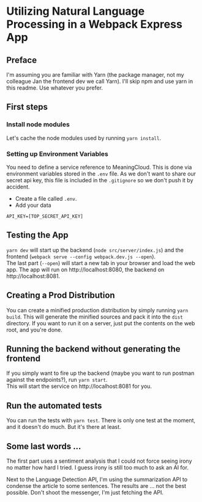 # Utilizing Natural Language Processing in a Webpack Express App

## Preface
I'm assuming you are familiar with Yarn (the package manager, not my colleague Jan the frontend dev we call Yarn). 
I'll skip npm and use yarn in this readme. Use whatever you prefer.

## First steps

### Install node modules
Let's cache the node modules used by running `yarn install`.

### Setting up Environment Variables
You need to define a service reference to MeaningCloud. This is done via environment variables stored in the `.env` file. 
As we don't want to share our secret api key, this file is included in the `.gitignore` so we don't push it by accident.

* Create a file called `.env`.
* Add your data
```
API_KEY=[TOP_SECRET_API_KEY]
```

## Testing the App
`yarn dev` will start up the backend (`node src/server/index.js`) and the frontend (`webpack serve --config webpack.dev.js --open`).  
The last part (`--open`) will start a new tab in your browser and load the web app. The app will run on http://localhost:8080, 
the backend on http://localhost:8081. 

## Creating a Prod Distribution
You can create a minified production distribution by simply running `yarn build`. This will generate the minified 
sources and pack it into the `dist` directory. If you want to run it on a server, just put the contents on the web root, 
and you're done.

## Running the backend without generating the frontend
If you simply want to fire up the backend (maybe you want to run postman against the endpoints?), run `yarn start`.  
This will start the service on http://localhost:8081 for you. 

## Run the automated tests
You can run the tests with `yarn test`. There is only one test at the moment, and it doesn't do much. But it's there at least.

## Some last words ...
The first part uses a sentiment analysis that I could not force seeing irony no matter how hard I tried. 
I guess irony is still too much to ask an AI for.  

Next to the Language Detection API, I'm using the summarization API to condense the article to some sentences. 
The results are ... not the best possible. Don't shoot the messenger, I'm just fetching the API.